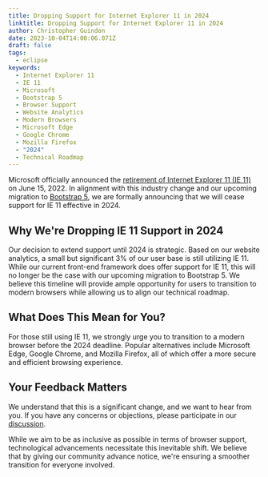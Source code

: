```yaml
---
title: Dropping Support for Internet Explorer 11 in 2024
linktitle: Dropping Support for Internet Explorer 11 in 2024
author: Christopher Guindon
date: 2023-10-04T14:00:06.071Z
draft: false
tags:
  - eclipse
keywords:
  - Internet Explorer 11
  - IE 11
  - Microsoft
  - Bootstrap 5
  - Browser Support
  - Website Analytics
  - Modern Browsers
  - Microsoft Edge
  - Google Chrome
  - Mozilla Firefox
  - "2024"
  - Technical Roadmap
---
```


Microsoft officially announced the [retirement of Internet Explorer 11 (IE 11)](https://blogs.windows.com/windowsexperience/2022/06/15/internet-explorer-11-has-retired-and-is-officially-out-of-support-what-you-need-to-know/) on June 15, 2022. In alignment with this industry change and our upcoming migration to [Bootstrap 5](https://getbootstrap.com/), we are formally announcing that we will cease support for IE 11 effective in 2024.




## Why We're Dropping IE 11 Support in 2024



Our decision to extend support until 2024 is strategic. Based on our website analytics, a small but significant 3% of our user base is still utilizing IE 11. While our current front-end framework does offer support for IE 11, this will no longer be the case with our upcoming migration to Bootstrap 5. We believe this timeline will provide ample opportunity for users to transition to modern browsers while allowing us to align our technical roadmap.




## What Does This Mean for You?



For those still using IE 11, we strongly urge you to transition to a modern browser before the 2024 deadline. Popular alternatives include Microsoft Edge, Google Chrome, and Mozilla Firefox, all of which offer a more secure and efficient browsing experience.




## Your Feedback Matters



We understand that this is a significant change, and we want to hear from you. If you have any concerns or objections, please participate in our [discussion](https://gitlab.eclipse.org/eclipsefdn/helpdesk/-/issues/1476).

While we aim to be as inclusive as possible in terms of browser support, technological advancements necessitate this inevitable shift. We believe that by giving our community advance notice, we're ensuring a smoother transition for everyone involved.
